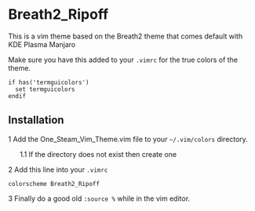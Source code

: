 # Breath2_Ripoff
This is a vim theme based on the Breath2 theme that comes default with KDE Plasma Manjaro

Make sure you have this added to your `.vimrc` for the true colors of the theme.
```vim
if has('termguicolors')
  set termguicolors
endif
```

## Installation
1 Add the One_Steam_Vim_Theme.vim file to your `~/.vim/colors` directory.

&nbsp;&nbsp;&nbsp;&nbsp;&nbsp;&nbsp;1.1 If the directory does not exist then create one

2 Add this line into your `.vimrc`
```vim
colorscheme Breath2_Ripoff
```

3 Finally do a good old `:source %` while in the vim editor.
